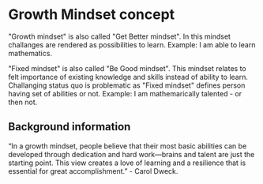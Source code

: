 # Growth Mindset concept

"Growth mindset" is also called "Get Better mindset". In this mindset challanges are rendered as possibilities to learn. Example: I am able to learn mathematics.

"Fixed mindset" is also called "Be Good mindset". This mindset relates to felt importance of existing knowledge and skills instead of ability to learn. Challanging status quo is problematic as "Fixed mindset" defines person having set of abilities or not. Example: I am mathemarically talented - or then not.

## Background information

“In a growth mindset, people believe that their most basic abilities can be developed through dedication and hard work—brains and talent are just the starting point. This view creates a love of learning and a resilience that is essential for great accomplishment.” - Carol Dweck.

